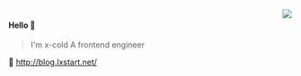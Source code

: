 <img align="right" src="https://github-readme-stats.vercel.app/api?username=x-cold&show_icons=true&icon_color=805AD5&text_color=718096&bg_color=ffffff&hide_title=true" />

#### Hello 👏

> I'm x-cold
> A frontend engineer

🔗 http://blog.lxstart.net/
